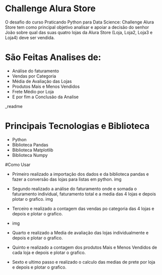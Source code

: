 # Challenge Alura Store

O desafio do curso Praticando Python para Data Science: Challenge Alura Store tem como principal objetivo analisar e apoiar a decisão do senhor João sobre qual das suas quatro lojas da Alura Store (Loja, Loja2, Loja3 e Loja4) deve ser vendida.


# São Feitas Analises de:

- Análise do faturamento
- Vendas por Categoria
- Média de Avaliação das Lojas
- Produtos Mais e Menos Vendidos
- Frete Médio por Loja
- E por fim a Conclusão da Analise

_readme

# Principais Tecnologias e Biblioteca
- Python
- Biblioteca Pandas
- Biblioteca Matplotlib
- Biblioteca Numpy

#Como Usar
- Primeiro realizado a importação dos dados e da biblioteca pandas e fazer a conversão das lojas para listas em python.
img

- Segundo realizado a análise do faturamento onde e somada o faturamento individual, faturamento total e a media das 4 lojas e depois plotar o grafico.
  img

- Terceiro e realizado a contagem das vendas po categoria das 4 lojas e depois e plotar o grafico.
- img

- Quarto e realizado a Media de avaliação das lojas individualmente e depois e plotar o grafico.

- Quinto e realizado a contagem dos produtos Mais e Menos Vendidos de cada loja e depois e plotar o grafico.

- Sexto e ultimo passo e realizado o calculo das medias de prete por loja e depois e plotar o grafico.
